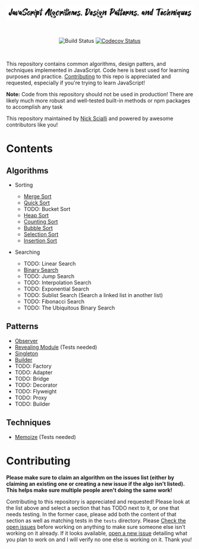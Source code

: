 <div align="center">

<img src="https://raw.githubusercontent.com/nas5w/javascript-patterns/master/logo.png" alt="JavaScript Algorithms, Design Patterns, and Techniques" />

&nbsp;

![Build Status](https://travis-ci.org/nas5w/javascript-patterns.svg?branch=master)
[![Codecov Status](https://codecov.io/gh/nas5w/javascript-patterns/branch/master/graph/badge.svg)](https://codecov.io/gh/nas5w/javascript-patterns/branch/master)

</div>
<br />

This repository contains common algorithms, design patters, and techniques implemented in JavaScript. Code here is best used for learning purposes and practice. [Contributing](#Contributing) to this repo is appreciated and requested, especially if you're trying to learn JavaScript!

**Note:** Code from this repository should not be used in production! There are likely much more robust and well-tested built-in methods or npm packages to accomplish any task

This repository maintained by [Nick Scialli](https://twitter.com/nas5w) and powered by awesome contributors like you!

# Contents

## Algorithms

- Sorting

  - [Merge Sort](https://github.com/nas5w/javascript-patterns/blob/master/src/algorithms/sorting/mergeSort.js)
  - [Quick Sort](https://github.com/nas5w/javascript-patterns/blob/master/src/algorithms/sorting/quickSort.js)
  - TODO: Bucket Sort
  - [Heap Sort](https://github.com/nas5w/javascript-patterns/blob/master/src/algorithms/sorting/heapSort.js)
  - [Counting Sort](https://github.com/nas5w/javascript-patterns/blob/master/src/algorithms/sorting/countingSort.js)
  - [Bubble Sort](https://github.com/nas5w/javascript-patterns/blob/master/src/algorithms/sorting/bubbleSort.js)
  - [Selection Sort](https://github.com/nas5w/javascript-patterns/blob/master/src/algorithms/sorting/selectionSort.js)
  - [Insertion Sort](https://github.com/nas5w/javascript-patterns/blob/master/src/algorithms/sorting/insertionSort.js)

- Searching

  - TODO: Linear Search
  - [Binary Search](https://github.com/nas5w/javascript-patterns/blob/master/src/algorithms/searching/binarySearch.js)
  - TODO: Jump Search
  - TODO: Interpolation Search
  - TODO: Exponential Search
  - TODO: Sublist Search (Search a linked list in another list)
  - TODO: Fibonacci Search
  - TODO: The Ubiquitous Binary Search

## Patterns

- [Observer](https://github.com/nas5w/javascript-patterns/blob/master/src/patterns/observer.js)
- [Revealing Module](https://github.com/nas5w/javascript-patterns/blob/master/src/patterns/revealing-module.js) (Tests needed)
- [Singleton](https://github.com/nas5w/javascript-patterns/blob/master/src/patterns/singleton.js)
- [Builder](https://github.com/nas5w/javascript-patterns/blob/master/src/patterns/builder.js)
- TODO: Factory
- TODO: Adapter
- TODO: Bridge
- TODO: Decorator
- TODO: Flyweight
- TODO: Proxy
- TODO: Builder

## Techniques

- [Memoize](https://github.com/nas5w/javascript-patterns/blob/master/src/techniques/memoize.js) (Tests needed)

# Contributing

**Please make sure to claim an algorithm on the issues list (either by claiming an existing one or creating a new issue if the algo isn't listed). This helps make sure multiple people aren't doing the same work!**

Contributing to this repository is appreciated and requested! Please look at the list above and select a section that has TODO next to it, or one that needs testing. In the former case, please add both the content of that section as well as matching tests in the `tests` directory. Please [Check the open issues](https://github.com/nas5w/javascript-patterns/issues) before working on anything to make sure someone else isn't working on it already. If it looks available, [open a new issue](https://github.com/nas5w/javascript-patterns/issues/new) detailing what you plan to work on and I will verify no one else is working on it. Thank you!
